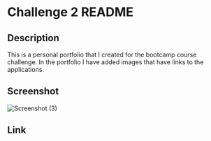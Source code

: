 # Challenge 2 README
## Description
This is a personal portfolio that I created for the bootcamp course challenge. In the portfolio I have added images that have links to the applications.
## Screenshot
![Screenshot (3)](https://user-images.githubusercontent.com/124485518/223201116-6bad3d9f-f80b-42b1-99ad-4cffa3d33198.png)

## Link
